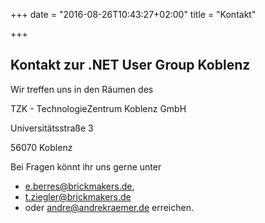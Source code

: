 +++
date = "2016-08-26T10:43:27+02:00"
title = "Kontakt"

+++

## Kontakt zur .NET User Group Koblenz

Wir treffen uns in den Räumen des

TZK - TechnologieZentrum Koblenz GmbH

Universitätsstraße 3

56070 Koblenz

Bei Fragen könnt ihr uns gerne unter

* e.berres@brickmakers.de,
* t.ziegler@brickmakers.de
* oder andre@andrekraemer.de erreichen.